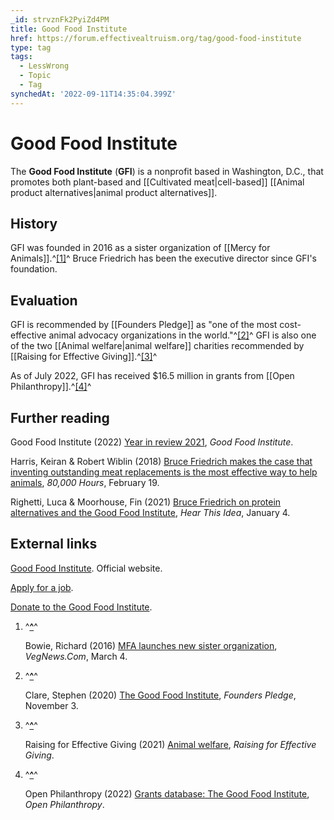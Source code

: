 ```yaml
---
_id: strvznFk2PyiZd4PM
title: Good Food Institute
href: https://forum.effectivealtruism.org/tag/good-food-institute
type: tag
tags:
  - LessWrong
  - Topic
  - Tag
synchedAt: '2022-09-11T14:35:04.399Z'
---
```

# Good Food Institute

The **Good Food Institute** (**GFI**) is a nonprofit based in Washington, D.C., that promotes both plant-based and [[Cultivated meat|cell-based]] [[Animal product alternatives|animal product alternatives]].

History
-------

GFI was founded in 2016 as a sister organization of [[Mercy for Animals]].^[\[1\]](#fnseiqvmznog)^ Bruce Friedrich has been the executive director since GFI's foundation.

Evaluation
----------

GFI is recommended by [[Founders Pledge]] as "one of the most cost-effective animal advocacy organizations in the world."^[\[2\]](#fnuk8ipeazxi)^ GFI is also one of the two [[Animal welfare|animal welfare]] charities recommended by [[Raising for Effective Giving]].^[\[3\]](#fn4b8yjyajq38)^ 

As of July 2022, GFI has received $16.5 million in grants from [[Open Philanthropy]].^[\[4\]](#fnw3motwqzixh)^

Further reading
---------------

Good Food Institute (2022) [Year in review 2021](https://gfi.org/resource/year-in-review-2021/), *Good Food Institute*.

Harris, Keiran & Robert Wiblin (2018) [Bruce Friedrich makes the case that inventing outstanding meat replacements is the most effective way to help animals](https://80000hours.org/podcast/episodes/bruce-friedrich-good-food-institute/), *80,000 Hours*, February 19.

Righetti, Luca & Moorhouse, Fin (2021) [Bruce Friedrich on protein alternatives and the Good Food Institute](https://hearthisidea.com/episodes/bruce), *Hear This Idea*, January 4.

External links
--------------

[Good Food Institute](https://www.gfi.org/). Official website.

[Apply for a job](https://gfi.org/careers/).

[Donate to the Good Food Institute](https://gfi.org/donate/).

1.  ^**[^](#fnrefseiqvmznog)**^
    
    Bowie, Richard (2016) [MFA launches new sister organization](https://vegnews.com/2016/3/mfa-launches-new-sister-organization), *VegNews.Com*, March 4.
    
2.  ^**[^](#fnrefuk8ipeazxi)**^
    
    Clare, Stephen (2020) [The Good Food Institute](https://founderspledge.com/stories/the-good-food-institute-high-impact-funding-opportunity), *Founders Pledge*, November 3.
    
3.  ^**[^](#fnref4b8yjyajq38)**^
    
    Raising for Effective Giving (2021) [Animal welfare](https://reg-charity.org/recommended-charities/animal-welfare/), *Raising for Effective Giving*.
    
4.  ^**[^](#fnrefw3motwqzixh)**^
    
    Open Philanthropy (2022) [Grants database: The Good Food Institute](https://www.openphilanthropy.org/grants/?q=&organization-name=the-good-food-institute), *Open Philanthropy*.